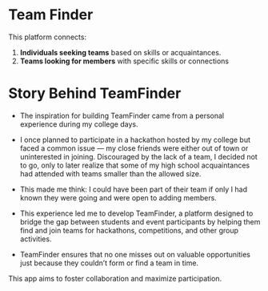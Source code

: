 # Team Finder

This platform connects:

1. **Individuals seeking teams** based on skills or acquaintances.
2. **Teams looking for members** with specific skills or connections

# Story Behind TeamFinder

* The inspiration for building TeamFinder came from a personal experience during my college days. 
* I once planned to participate in a hackathon hosted by my college but faced a common issue — my close friends were either out of town or uninterested in joining. Discouraged by the lack of a team, I decided not to go, only to later realize that some of my high school acquaintances had attended with teams smaller than the allowed size. 
* This made me think: I could have been part of their team if only I had known they were going and were open to adding members.

* This experience led me to develop TeamFinder, a platform designed to bridge the gap between students and event participants by helping them find and join teams for hackathons, competitions, and other group activities. 
* TeamFinder ensures that no one misses out on valuable opportunities just because they couldn’t form or find a team in time. 

This app aims to foster collaboration and maximize participation.
